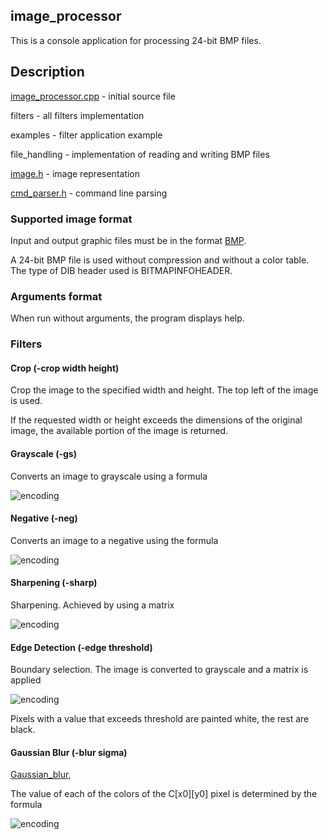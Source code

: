 ## image_processor

This is a console application for processing 24-bit BMP files.

## Description

[image_processor.cpp](https://github.com/Hugref/image_processor/blob/560bb9db920e16125274103655028313555d77db/image_processor.cpp) - initial source file

filters - all filters implementation

examples - filter application example

file_handling - implementation of reading and writing BMP files

[image.h](https://github.com/A1darI/image_processor/blob/bb41d152d47e1a3b0ba57b9ae46dad3ac8549dbf/image.h) - image representation

[cmd_parser.h](https://github.com/A1darI/image_processor/blob/bb41d152d47e1a3b0ba57b9ae46dad3ac8549dbf/cmd_parser.h) - command line parsing


### Supported image format

Input and output graphic files must be in the format [BMP](http://en.wikipedia.org/wiki/BMP_file_format).

A 24-bit BMP file is used without compression and without a color table. The type of DIB header used is BITMAPINFOHEADER.

### Arguments format

When run without arguments, the program displays help.

### Filters

#### Crop (-crop width height)
Crop the image to the specified width and height. The top left of the image is used.

If the requested width or height exceeds the dimensions of the original image, the available portion of the image is returned.

#### Grayscale (-gs)
Converts an image to grayscale using a formula

![encoding](https://latex.codecogs.com/svg.image?R'%20=%20G'%20=%20B'%20=0.299%20R%20&plus;%200%20.587%20G%20&plus;%200%20.%20114%20B)

#### Negative (-neg)
Converts an image to a negative using the formula

![encoding](https://latex.codecogs.com/svg.image?R'%20=%201%20-%20R,%20G'%20=%201%20-%20G,%20B'%20=%201%20-%20B)

#### Sharpening (-sharp)
Sharpening. Achieved by using a matrix

![encoding](https://latex.codecogs.com/svg.image?%5Cbegin%7Bbmatrix%7D%20&%20-1%20&%20%20%5C%5C-1%20&%205%20&%20-1%20%5C%5C%20&%20-1%20&%20%20%5C%5C%5Cend%7Bbmatrix%7D)

#### Edge Detection (-edge threshold)
Boundary selection. The image is converted to grayscale and a matrix is applied

![encoding](https://latex.codecogs.com/svg.image?%5Cbegin%7Bbmatrix%7D%20&%20-1%20&%20%20%5C%5C-1%20&%204%20&%20-1%20%5C%5C%20&%20-1%20&%20%20%5C%5C%5Cend%7Bbmatrix%7D)

Pixels with a value that exceeds threshold are painted white, the rest are black.

#### Gaussian Blur (-blur sigma)
[Gaussian_blur](https://en.wikipedia.org/wiki/Gaussian_blur),

The value of each of the colors of the C[x0][y0] pixel is determined by the formula

![encoding](https://latex.codecogs.com/svg.image?C%5Bx_0%5D%5By_0%5D%20=%20%5Csum_%7Bx=0,y=0%7D%5E%7Bwidth-1,%20height-1%7DC%5Bx%5D%5By%5D%5Cfrac%7B1%7D%7B%5Csqrt%5B%5D%7B2%5Cpi%5Csigma%5E2%7D%7De%5E%7B-%5Cfrac%7B%5Cleft%7Cx_o-x%5Cright%7C%5E2%20&plus;%20%5Cleft%7Cy_o-y%5Cright%7C%5E2%7D%7B2%5Csigma%5E2%7D%7D)
